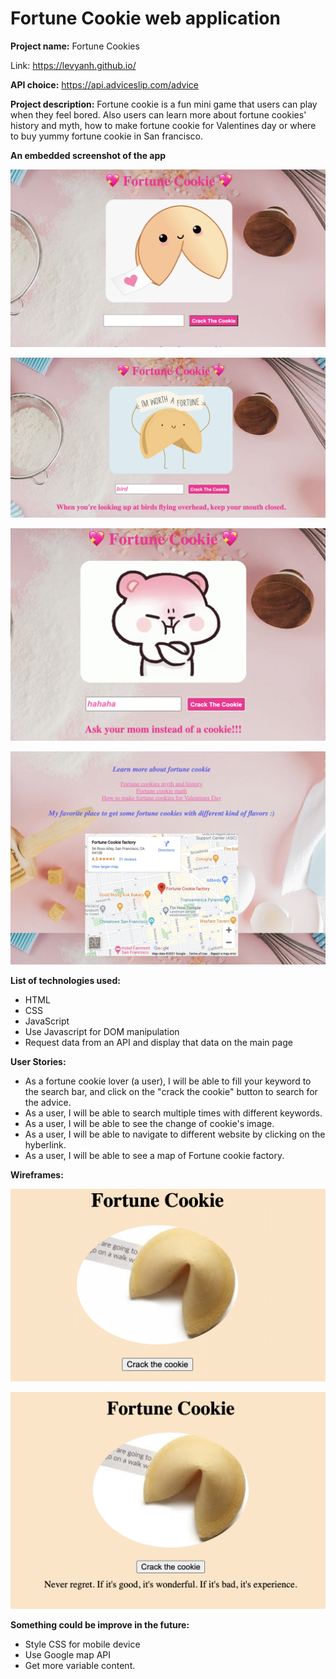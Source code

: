 # Fortune Cookie web application
**Project name:** Fortune Cookies

Link: https://levyanh.github.io/

**API choice:** https://api.adviceslip.com/advice

**Project description:**
Fortune cookie is a fun mini game that users can play when they feel bored. Also users can learn more about fortune cookies' history and myth, how to make fortune cookie for Valentines day or where to buy yummy fortune cookie in San francisco.

**An embedded screenshot of the app**

![](image/screenshot1.png)

![](image/screanshot2.png)

![](image/screenshot3.png)

![](image/screenshot4.png)

**List of technologies used:**
- HTML
- CSS
- JavaScript
- Use Javascript for DOM manipulation
- Request data from an API and display that data on the main page

**User Stories:**
- As a fortune cookie lover (a user), I will be able to fill your keyword to the search bar, and click on the "crack the cookie" button to search for the advice.
- As a user, I will be able to search multiple times with different keywords.
- As a user, I will be able to see the change of cookie's image.
- As a user, I will be able to navigate to different website by clicking on the hyberlink.
- As a user, I will be able to see a map of Fortune cookie factory.

**Wireframes:**

![](image/draft1.png)


![](image/draft2.png)

**Something could be improve in the future:**
- Style CSS for mobile device
- Use Google map API
- Get more variable content.
